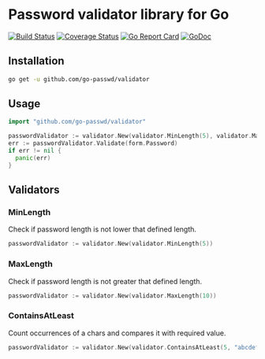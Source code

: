 # Password validator library for Go

[![Build Status](https://travis-ci.org/go-passwd/validator.svg?branch=master)](https://travis-ci.org/go-passwd/validator)
[![Coverage Status](https://coveralls.io/repos/github/go-passwd/validator/badge.svg?branch=master)](https://coveralls.io/github/go-passwd/validator?branch=master)
[![Go Report Card](https://goreportcard.com/badge/github.com/go-passwd/validator)](https://goreportcard.com/report/github.com/go-passwd/validator)
[![GoDoc](https://godoc.org/github.com/go-passwd/validator?status.svg)](https://godoc.org/github.com/go-passwd/validator)

## Installation

~~~sh
go get -u github.com/go-passwd/validator
~~~

## Usage

~~~go
import "github.com/go-passwd/validator"

passwordValidator := validator.New(validator.MinLength(5), validator.MaxLength(10))
err := passwordValidator.Validate(form.Password)
if err != nil {
  panic(err)
}
~~~

## Validators

### MinLength

Check if password length is not lower that defined length.

~~~go
passwordValidator := validator.New(validator.MinLength(5))
~~~

### MaxLength

Check if password length is not greater that defined length.

~~~go
passwordValidator := validator.New(validator.MaxLength(10))
~~~

### ContainsAtLeast

Count occurrences of a chars and compares it with required value.

~~~go
passwordValidator := validator.New(validator.ContainsAtLeast(5, "abcdefghijklmnopqrstuvwxyz")
~~~
